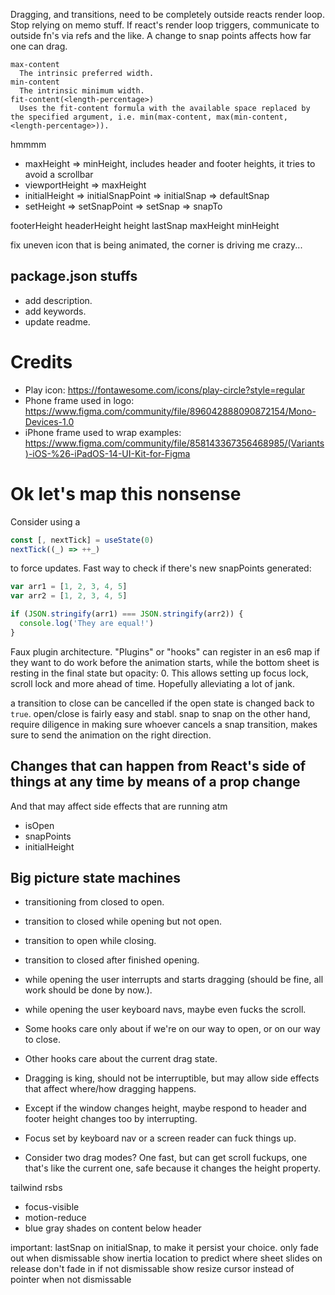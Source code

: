 Dragging, and transitions, need to be completely outside reacts render loop.
Stop relying on memo stuff.
If react's render loop triggers, communicate to outside fn's via refs and the like.
A change to snap points affects how far one can drag.

```
max-content
  The intrinsic preferred width.
min-content
  The intrinsic minimum width.
fit-content(<length-percentage>)
  Uses the fit-content formula with the available space replaced by the specified argument, i.e. min(max-content, max(min-content, <length-percentage>)).

```

hmmmm

- maxHeight => minHeight, includes header and footer heights, it tries to avoid a scrollbar
- viewportHeight => maxHeight
- initialHeight => initialSnapPoint => initialSnap => defaultSnap
- setHeight => setSnapPoint => setSnap => snapTo

footerHeight
headerHeight
height
lastSnap
maxHeight
minHeight

fix uneven icon that is being animated, the corner is driving me crazy...

## package.json stuffs

- add description.
- add keywords.
- update readme.

# Credits

- Play icon: https://fontawesome.com/icons/play-circle?style=regular
- Phone frame used in logo: https://www.figma.com/community/file/896042888090872154/Mono-Devices-1.0
- iPhone frame used to wrap examples: https://www.figma.com/community/file/858143367356468985/(Variants)-iOS-%26-iPadOS-14-UI-Kit-for-Figma

# Ok let's map this nonsense

Consider using a

```js
const [, nextTick] = useState(0)
nextTick((_) => ++_)
```

to force updates.
Fast way to check if there's new snapPoints generated:

```js
var arr1 = [1, 2, 3, 4, 5]
var arr2 = [1, 2, 3, 4, 5]

if (JSON.stringify(arr1) === JSON.stringify(arr2)) {
  console.log('They are equal!')
}
```

Faux plugin architecture. "Plugins" or "hooks" can register in an es6 map if they want to do work before the animation starts, while the bottom sheet is resting in the final state but opacity: 0. This allows setting up focus lock, scroll lock and more ahead of time. Hopefully alleviating a lot of jank.

a transition to close can be cancelled if the open state is changed back to `true`.
open/close is fairly easy and stabl. snap to snap on the other hand, require diligence in making sure whoever cancels a snap transition, makes sure to send the animation on the right direction.

## Changes that can happen from React's side of things at any time by means of a prop change

And that may affect side effects that are running atm

- isOpen
- snapPoints
- initialHeight

## Big picture state machines

- transitioning from closed to open.
- transition to closed while opening but not open.
- transition to open while closing.
- transition to closed after finished opening.
- while opening the user interrupts and starts dragging (should be fine, all work should be done by now.).
- while opening the user keyboard navs, maybe even fucks the scroll.

- Some hooks care only about if we're on our way to open, or on our way to close.
- Other hooks care about the current drag state.
- Dragging is king, should not be interruptible, but may allow side effects that affect where/how dragging happens.
- Except if the window changes height, maybe respond to header and footer height changes too by interrupting.
- Focus set by keyboard nav or a screen reader can fuck things up.
- Consider two drag modes? One fast, but can get scroll fuckups, one that's like the current one, safe because it changes the height property.

tailwind rsbs

- focus-visible
- motion-reduce
- blue gray shades on content below header

important:
lastSnap on initialSnap, to make it persist your choice.
only fade out when dismissable
show inertia location to predict where sheet slides on release
don't fade in if not dismissable
show resize cursor instead of pointer when not dismissable
